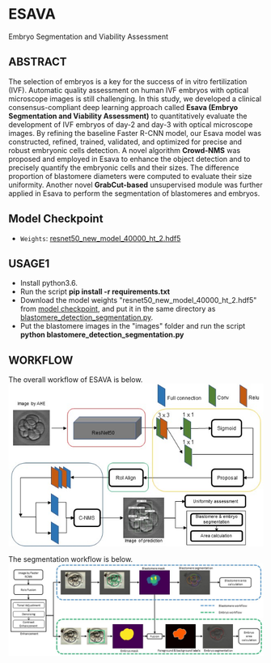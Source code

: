 # ESAVA
Embryo Segmentation and Viability Assessment

## ABSTRACT
The selection of embryos is a key for the success of in vitro fertilization (IVF). Automatic quality assessment on human IVF embryos with optical microscope images is still challenging. In this study, we developed a clinical consensus-compliant deep learning approach called **Esava (Embryo Segmentation and Viability Assessment)** to quantitatively evaluate the development of IVF embryos of day-2 and day-3 with optical microscope images. By refining the baseline Faster R-CNN model, our Esava model was constructed, refined, trained, validated, and optimized for precise and robust embryonic cells detection. A novel algorithm **Crowd-NMS** was proposed and employed in Esava to enhance the object detection and to precisely quantify the embryonic cells and their sizes. The difference proportion of blastomere diameters were computed to evaluate their size uniformity. Another novel **GrabCut-based** unsupervised module was further applied in Esava to perform the segmentation of blastomeres and embryos.

## Model Checkpoint
- `Weights`: [resnet50_new_model_40000_ht_2.hdf5](https://dl.fbaipublicfiles.com/segment_anything/sam_vit_l_0b3195.pth)

## USAGE1
* Install python3.6.
* Run the script **pip install -r requirements.txt**
* Download the model weights "resnet50_new_model_40000_ht_2.hdf5" from [model checkpoint](#model-checkpoint), and put it in the same directory as [blastomere_detection_segmentation.py](#blastomere-detection-segmentation).
* Put the blastomere images in the "images" folder and run the script **python blastomere_detection_segmentation.py**

## WORKFLOW
The overall workflow of ESAVA is below.
![ESAVA design](ESAVA_workflow.jpg?raw=true)

The segmentation workflow is below.
![Segmentation design](segmentation_workflow.jpg?raw=true)

